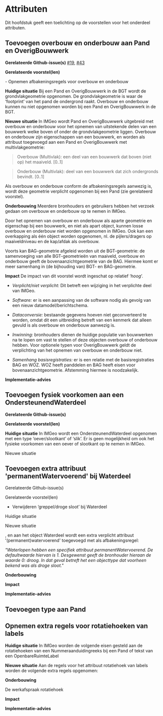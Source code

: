 Attributen
==========

Dit hoofdstuk geeft een toelichting op de voorstellen voor het onderdeel
attributen.

Toevoegen overbouw en onderbouw aan Pand en OverigBouwwerk
----------------------------------------------------------

**Gerelateerde
Github-issue(s)** [\#19](https://github.com/Geonovum/IMGeo2018/issues/19), [\#43](https://github.com/Geonovum/IMGeo2018/issues/43)

**Gerelateerde voorstel(len)**

\- Opnemen afbakeningsregels voor overbouw en onderbouw 

**Huidige situatie** Bij een Pand en OverigBouwwerk in de BGT wordt de
grondvlakgeometrie opgenomen. De grondvlakgeometrie is waar de ‘footprint’ van
het pand de ondergrond raakt. Overbouw en onderbouw kunnen nu niet opgenomen
worden bij een Pand en OverigBouwwerk in de BGT.  
  
**Nieuwe situatie** In IMGeo wordt Pand en OverigBouwwerk uitgebreid met
overbouw en onderbouw voor het opnemen van uitstekende delen van een bouwwerk
welke boven of onder de grondvlakgeometrie liggen. Overbouw en onderbouw zijn
eigenschappen van een bouwwerk, en worden als attribuut toegevoegd aan een Pand
en OverigBouwwerk met multivlakgeometrie:

>   Overbouw (Multivlak): een deel van een bouwwerk dat boven (niet op) het
>   maaiveld. [0..1]

>   Onderbouw (Multivlak): deel van een bouwwerk dat zich ondergronds bevindt.
>   [0..1]

Als overbouw en onderbouw conform de afbakeningsregels aanwezig is, wordt deze
geometrie verplicht opgenomen bij een Pand (zie gerelateerd voorstel).

**Onderbouwing** Meerdere bronhouders en gebruikers hebben het verzoek gedaan om
overbouw en onderbouw op te nemen in IMGeo.  
  
Door het opnemen van overbouw en onderbouw als aparte geometrie en eigenschap
bij een bouwwerk, en niet als apart object, kunnen losse overbouw en onderbouw
niet worden opgenomen in IMGeo. Ook kan een overkapping als één object worden
opgenomen, nl. de pijlers/dragers op maaiveldniveau en de kap/afdak als
overbouw.

Voorts kan BAG-geometrie afgeleid worden uit de BGT-geometrie: de samenvoeging
van alle BGT-geometrieën van maaiveld, overbouw en onderbouw geeft de
bovenaanzichtgeometrie van de BAG. Hiermee komt er meer samenhang in (de
bijhouding van) BGT- en BAG-geometrie.

**Impact** De impact van dit voorstel wordt ingeschat op relatief ‘*hoog*’.

-   *Verplicht/niet verplicht:* Dit betreft een wijziging in het verplichte deel
    van IMGeo.

-   *Software:* er is een aanpassing van de software nodig als gevolg van een
    nieuw datamodel/berichtschema.

-   *Dataconversie:* bestaande gegevens hoeven niet geconverteerd te worden,
    omdat dit een uitbreiding betreft van een kenmerk dat alleen gevuld is als
    overbouw en onderbouw aanwezig is.

-   *Inwinning:* bronhouders dienen de huidige populatie van bouwwerken na te
    lopen om vast te stellen of deze objecten overbouw of onderbouw hebben. Voor
    optionele typen voor OverigBouwwerk geldt de verplichting van het opnemen
    van overbouw en onderbouw niet.

-   *Samenhang basisregistraties:* er is een relatie met de basisregistraties
    BAG en WOZ. WOZ heeft panddelen en BAG heeft eisen voor
    bovenaanzichtgeometrie. Afstemming hiermee is noodzakelijk.

**Implementatie-advies**

Toevoegen fysiek voorkomen aan een OndersteunendWaterdeel
---------------------------------------------------------

**Gerelateerde Github-issue(s)**

**Gerelateerde voorstel(len)**

**Huidige situatie** In IMGeo wordt een OndersteunendWaterdeel opgenomen met een
type ‘oever/slootkant’ of ‘slik’. Er is geen mogelijkheid om ook het fysieke
voorkomen van een oever of slootkant op te nemen in IMGeo.

Nieuwe situatie

Toevoegen extra attribuut 'permanentWatervoerend' bij Waterdeel
---------------------------------------------------------------

Gerelateerde Github-issue(s)

Gerelateerde voorstel(len)

-   Verwijderen ‘greppel/droge sloot’ bij Waterdeel

Huidige situatie

Nieuwe situatie

, en aan het object Waterdeel wordt een extra verplicht attribuut
'(permanent)watervoerend' toegevoegd met als afbakeningsregel:

*"Waterlopen hebben een specifiek attribuut permanentWatervoerend. De
defaultwaarde hiervan is 1. Desgewenst geeft de bronhouder hieraan de waarde 0:
droog. In dat geval betreft het een objecttype dat voorheen bekend was als droge
sloot."*

**Onderbouwing**

**Impact**

**Implementatie-advies**

Toevoegen type aan Pand
-----------------------

Opnemen extra regels voor rotatiehoeken van labels
--------------------------------------------------

**Huidige situatie** In IMGeo worden de volgende eisen gesteld aan de
rotatiehoeken van een Nummeraanduidingreeks bij een Pand of tekst van een
OpenbareRuimteLabel

**Nieuwe situatie** Aan de regels voor het attribuut rotatiehoek van labels
worden de volgende extra regels opgenomen:

**Onderbouwing**

De werkafspraak rotatiehoek

**Impact**

**Implementatie-advies**
